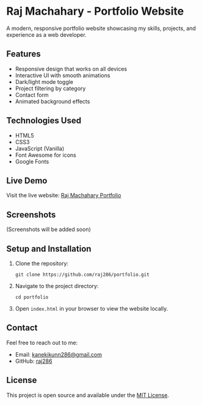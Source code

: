 # Raj Machahary - Portfolio Website

A modern, responsive portfolio website showcasing my skills, projects, and experience as a web developer.

## Features

- Responsive design that works on all devices
- Interactive UI with smooth animations
- Dark/light mode toggle
- Project filtering by category
- Contact form
- Animated background effects

## Technologies Used

- HTML5
- CSS3
- JavaScript (Vanilla)
- Font Awesome for icons
- Google Fonts

## Live Demo

Visit the live website: [Raj Machahary Portfolio](https://raj286.github.io/portfolio/)

## Screenshots

(Screenshots will be added soon)

## Setup and Installation

1. Clone the repository:
   ```
   git clone https://github.com/raj286/portfolio.git
   ```

2. Navigate to the project directory:
   ```
   cd portfolio
   ```

3. Open `index.html` in your browser to view the website locally.

## Contact

Feel free to reach out to me:
- Email: kanekikunn286@gmail.com
- GitHub: [raj286](https://github.com/raj286)

## License

This project is open source and available under the [MIT License](LICENSE). 